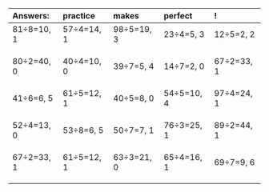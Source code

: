 | Answers: | practice | makes | perfect | ! |
| :--- | :--- | :--- | :--- | :--- |
| 81÷8=10, 1 | 57÷4=14, 1 | 98÷5=19, 3 | 23÷4=5, 3 | 12÷5=2, 2 | 
|   |   |   |   |   | 
|   |   |   |   |   | 
|   |   |   |   |   | 
| 80÷2=40, 0 | 40÷4=10, 0 | 39÷7=5, 4 | 14÷7=2, 0 | 67÷2=33, 1 | 
|   |   |   |   |   | 
|   |   |   |   |   | 
|   |   |   |   |   | 
| 41÷6=6, 5 | 61÷5=12, 1 | 40÷5=8, 0 | 54÷5=10, 4 | 97÷4=24, 1 | 
|   |   |   |   |   | 
|   |   |   |   |   | 
|   |   |   |   |   | 
| 52÷4=13, 0 | 53÷8=6, 5 | 50÷7=7, 1 | 76÷3=25, 1 | 89÷2=44, 1 | 
|   |   |   |   |   | 
|   |   |   |   |   | 
|   |   |   |   |   | 
| 67÷2=33, 1 | 61÷5=12, 1 | 63÷3=21, 0 | 65÷4=16, 1 | 69÷7=9, 6 | 
|   |   |   |   |   | 
|   |   |   |   |   | 
|   |   |   |   |   | 
